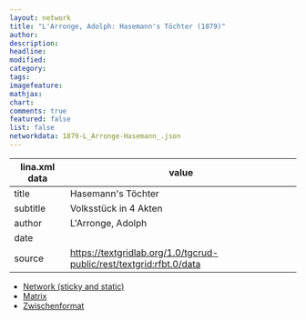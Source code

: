 ```yaml
---
layout: network
title: "L'Arronge, Adolph: Hasemann's Töchter (1879)"
author:
description:
headline:
modified:
category:
tags:
imagefeature: 
mathjax: 
chart: 
comments: true
featured: false
list: false
networkdata: 1879-L_Arronge-Hasemann_.json
---
```

lina.xml data  | value
------------- | -------------
title|Hasemann's Töchter
subtitle|Volksstück in 4 Akten
author|L'Arronge, Adolph
date|
source|https://textgridlab.org/1.0/tgcrud-public/rest/textgrid:rfbt.0/data


* [Network (sticky and static)](/network402)
* [Matrix](/matrix402)
* [Zwischenformat](/lina402 )
